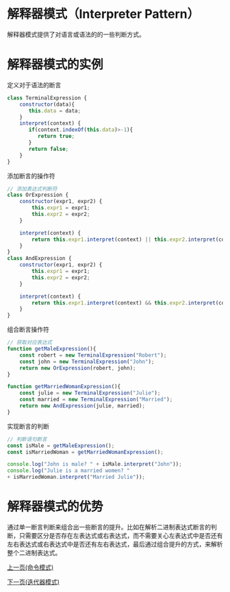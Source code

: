 # 解释器模式（Interpreter Pattern）
解释器模式提供了对语言或语法的的一些判断方式。
# 解释器模式的实例
定义对于语法的断言
```js
class TerminalExpression {
    constructor(data){
       this.data = data; 
    }
    interpret(context) {
       if(context.indexOf(this.data)>-1){
          return true;
       }
       return false;
    }
}
```
添加断言的操作符
```js
// 添加表达式判断符
class OrExpression {
    constructor(expr1, expr2) { 
        this.expr1 = expr1;
        this.expr2 = expr2;
    }

    interpret(context) {      
        return this.expr1.interpret(context) || this.expr2.interpret(context);
    }
}
class AndExpression {
    constructor(expr1, expr2) { 
        this.expr1 = expr1;
        this.expr2 = expr2;
    }

    interpret(context) {      
        return this.expr1.interpret(context) && this.expr2.interpret(context);
    }
}
```
组合断言操作符
```js
// 获取对应表达式
function getMaleExpression(){
    const robert = new TerminalExpression("Robert");
    const john = new TerminalExpression("John");
    return new OrExpression(robert, john);    
}

function getMarriedWomanExpression(){
    const julie = new TerminalExpression("Julie");
    const married = new TerminalExpression("Married");
    return new AndExpression(julie, married);    
}
```
实现断言的判断
```js
// 判断语句断言
const isMale = getMaleExpression();
const isMarriedWoman = getMarriedWomanExpression();

console.log("John is male? " + isMale.interpret("John"));
console.log("Julie is a married women? " 
+ isMarriedWoman.interpret("Married Julie"));
```

# 解释器模式的优势
通过单一断言判断来组合出一些断言的提升。比如在解析二进制表达式断言的判断，只需要区分是否存在左表达式或右表达式，而不需要关心左表达式中是否还有左右表达式或右表达式中是否还有左右表达式，最后通过组合提升的方式，来解析整个二进制表达式。

[上一页(命令模式)](../command-pattern/README.md)

[下一页(迭代器模式)](../iterator-pattern/README.md)